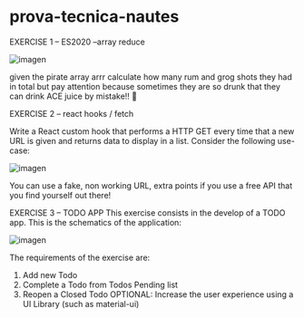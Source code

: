 # prova-tecnica-nautes

EXERCISE 1 – ES2020 –array reduce

![imagen](https://user-images.githubusercontent.com/79540495/194675467-b5d85da7-fe7d-4a38-a406-c83dbdb0f7e8.png)

given the pirate array arrr calculate how many rum and grog shots they had in total but
pay attention because sometimes they are so drunk that they can drink ACE juice by
mistake!! 🏴‍

EXERCISE 2 – react hooks / fetch

Write a React custom hook that performs a HTTP GET every time that a new URL is given
and returns data to display in a list.
Consider the following use-case:

![imagen](https://user-images.githubusercontent.com/79540495/194675488-f589b6dc-ee48-4f2a-905e-7267b5cfceb1.png)

You can use a fake, non working URL, extra points if you use a free API that you find
yourself out there!

EXERCISE 3 – TODO APP
This exercise consists in the develop of a TODO app.
This is the schematics of the application:

![imagen](https://user-images.githubusercontent.com/79540495/194675505-0176b6a2-6f7a-41b7-ad12-10791de6a2f9.png)

The requirements of the exercise are:
1. Add new Todo
2. Complete a Todo from Todos Pending list
3. Reopen a Closed Todo
OPTIONAL: Increase the user experience using a UI Library (such as material-ui)
